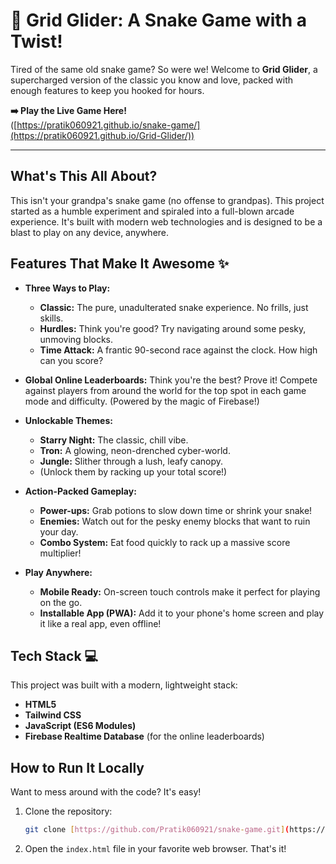 # 🐍 Grid Glider: A Snake Game with a Twist!

Tired of the same old snake game? So were we! Welcome to **Grid Glider**, a supercharged version of the classic you know and love, packed with enough features to keep you hooked for hours.

**➡️ Play the Live Game Here!** <br>
([https://pratik060921.github.io/snake-game/](https://pratik060921.github.io/Grid-Glider/))

---

## What's This All About?

This isn't your grandpa's snake game (no offense to grandpas). This project started as a humble experiment and spiraled into a full-blown arcade experience. It's built with modern web technologies and is designed to be a blast to play on any device, anywhere.

## Features That Make It Awesome ✨

* **Three Ways to Play:**
    * **Classic:** The pure, unadulterated snake experience. No frills, just skills.
    * **Hurdles:** Think you're good? Try navigating around some pesky, unmoving blocks.
    * **Time Attack:** A frantic 90-second race against the clock. How high can you score?

* **Global Online Leaderboards:** Think you're the best? Prove it! Compete against players from around the world for the top spot in each game mode and difficulty. (Powered by the magic of Firebase!)

* **Unlockable Themes:**
    * **Starry Night:** The classic, chill vibe.
    * **Tron:** A glowing, neon-drenched cyber-world.
    * **Jungle:** Slither through a lush, leafy canopy.
    * (Unlock them by racking up your total score!)

* **Action-Packed Gameplay:**
    * **Power-ups:** Grab potions to slow down time or shrink your snake!
    * **Enemies:** Watch out for the pesky enemy blocks that want to ruin your day.
    * **Combo System:** Eat food quickly to rack up a massive score multiplier!

* **Play Anywhere:**
    * **Mobile Ready:** On-screen touch controls make it perfect for playing on the go.
    * **Installable App (PWA):** Add it to your phone's home screen and play it like a real app, even offline!

## Tech Stack 💻

This project was built with a modern, lightweight stack:

* **HTML5**
* **Tailwind CSS**
* **JavaScript (ES6 Modules)**
* **Firebase Realtime Database** (for the online leaderboards)

## How to Run It Locally

Want to mess around with the code? It's easy!

1.  Clone the repository:
    ```bash
    git clone [https://github.com/Pratik060921/snake-game.git](https://github.com/Pratik060921/snake-game.git)
    ```
2.  Open the `index.html` file in your favorite web browser. That's it!
